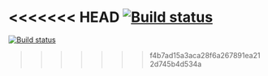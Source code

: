 <<<<<<< HEAD
[![Build status](https://ci.appveyor.com/api/projects/status/929m0eh4h40xxgig?svg=true)](https://ci.appveyor.com/project/0lgaPankeeva/java1-2-2-json-schema)
=======
[![Build status](https://ci.appveyor.com/api/projects/status/929m0eh4h40xxgig?svg=true)](https://ci.appveyor.com/project/0lgaPankeeva/java1-2-2-json-schema)
>>>>>>> f4b7ad15a3aca28f6a267891ea212d745b4d534a
